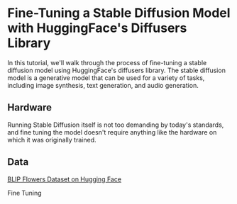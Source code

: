 # Fine-Tuning a Stable Diffusion Model with HuggingFace's Diffusers Library

In this tutorial, we'll walk through the process of fine-tuning a stable diffusion model using HuggingFace's diffusers library. The stable diffusion model is a generative model that can be used for a variety of tasks, including image synthesis, text generation, and audio generation.

## Hardware

Running Stable Diffusion itself is not too demanding by today's standards, and fine tuning the model doesn't require anything like the hardware on which it was originally trained.

## Data

[BLIP Flowers Dataset on Hugging Face](https://huggingface.co/datasets/pranked03/flowers-blip-captions)

Fine Tuning
